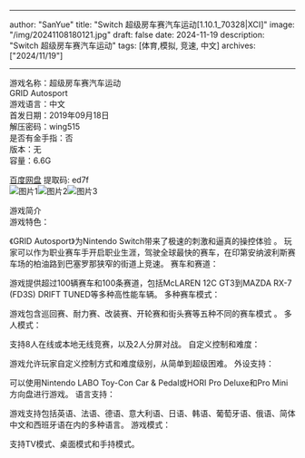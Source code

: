 
---
author: "SanYue"
title: "Switch 超级房车赛汽车运动[1.10.1_70328|XCI]"
image: "/img/20241108180121.jpg"
draft: false
date: 2024-11-19
description: "Switch 超级房车赛汽车运动"
tags: [体育,模拟, 竞速, 中文]
archives: ["2024/11/19"]

---

游戏名称：超级房车赛汽车运动   
GRID Autosport    
游戏语言：中文  
首发日期：2019年09月18日  
解压密码：wing515  
是否有金手指：否  
版本：无   
容量：6.6G

[百度网盘](https//pan.baidu.com/s/1r4UO0Wqsf1yW84e9UeNOTw) 提取码: ed7f  
![图片1](/img/20241112163033.png)![图片2](/img/20241112163114.png)![图片3](/img/20241112163144.png)  

游戏简介  
游戏特色：

《GRID Autosport》为Nintendo Switch带来了极速的刺激和逼真的操控体验
。
玩家可以作为职业赛车手开启职业生涯，驾驶全球最快的赛车，在印第安纳波利斯赛车场的柏油路到巴塞罗那狭窄的街道上竞速。
赛车和赛道：

游戏提供超过100辆赛车和100条赛道，包括McLAREN 12C GT3到MAZDA RX-7 (FD3S) DRIFT TUNED等多种高性能车辆。
多种赛车模式：

游戏包含巡回赛、耐力赛、改装赛、开轮赛和街头赛等五种不同的赛车模式
。
多人模式：

支持8人在线或本地无线竞赛，以及2人分屏对战。
自定义控制和难度：

游戏允许玩家自定义控制方式和难度级别，从简单到超级困难。
外设支持：

可以使用Nintendo LABO Toy-Con Car & Pedal或HORI Pro Deluxe和Pro Mini方向盘进行游戏。
语言支持：

游戏支持包括英语、法语、德语、意大利语、日语、韩语、葡萄牙语、俄语、简体中文和西班牙语在内的多种语言。
游戏模式：

支持TV模式、桌面模式和手持模式。

